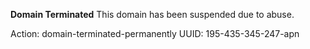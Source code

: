 **Domain Terminated**
This domain has been suspended due to abuse.

Action: domain-terminated-permanently
UUID: 195-435-345-247-apn
